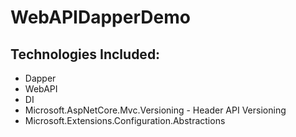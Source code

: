 # WebAPIDapperDemo

## Technologies Included:
- Dapper
- WebAPI
- DI
- Microsoft.AspNetCore.Mvc.Versioning - Header API Versioning
- Microsoft.Extensions.Configuration.Abstractions
